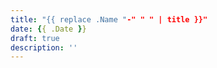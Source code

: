 ```yaml
---
title: "{{ replace .Name "-" " " | title }}"
date: {{ .Date }}
draft: true
description: ''
---
```


